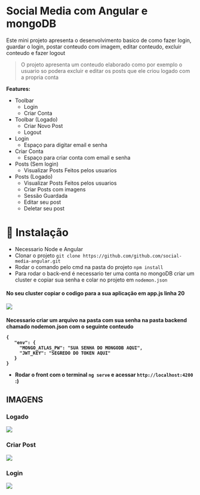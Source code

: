 <h1>Social Media com Angular e mongoDB</h1>

Este mini projeto apresenta o desenvolvimento basico de como fazer login, guardar o login, postar conteudo com imagem, editar conteudo, excluir conteudo e fazer logout

> O projeto apresenta um conteudo elaborado como por exemplo o usuario so podera excluir e editar os posts que ele criou logado com a propria conta 


<b>Features:</b>
- Toolbar
  - Login 
  - Criar Conta
- Toolbar (Logado)
  - Criar Novo Post
  - Logout
- Login
  - Espaço para digitar email e senha
- Criar Conta
  - Espaço para criar conta com email e senha
- Posts (Sem login)
  - Visualizar Posts Feitos pelos usuarios
- Posts (Logado)
   - Visualizar Posts Feitos pelos usuarios
   - Criar Posts com imagens
   - Sessão Guardada
   - Editar seu post
   - Deletar seu post
# 💾 Instalação
- Necessario Node e Angular
- Clonar o projeto ```git clone https://github.com/github.com/social-media-angular.git```
- Rodar o comando pelo cmd na pasta do projeto ```npm install```
- Para rodar o back-end é necessario ter uma conta no mongoDB criar um cluster e copiar sua senha e colar no projeto em ```nodemon.json```
<h4>No seu cluster copiar o codigo para a sua aplicação em app.js linha 20</h4>
 <img src="https://user-images.githubusercontent.com/61124602/214821232-75e1fa34-b21f-4a69-b474-488d5c5bcfc1.png">
<h4>Necessario criar um arquivo na pasta com sua senha na pasta backend chamado nodemon.json com o seguinte conteudo</h4?>
 
 ```
{
    "env": {
      "MONGO_ATLAS_PW": "SUA SENHA DO MONGODB AQUI",
      "JWT_KEY": "SEGREDO DO TOKEN AQUI"
    }
 }
```
- Rodar o front com o terminal ```ng serve``` e acessar ```http://localhost:4200``` :)


<h2>IMAGENS</h2>
<h3>Logado</h3>
 <img src="https://user-images.githubusercontent.com/61124602/214823260-55d998f1-4873-40c4-9bf6-eb089ef614b4.png">
 
<h3>Criar Post</h3>
<img src="https://user-images.githubusercontent.com/61124602/214823438-a581ce27-6d3b-42e4-8b55-4a5a7fa8eff1.png">

<h3>Login</h3>
 <img src="https://user-images.githubusercontent.com/61124602/214823546-9fa634d0-ac2c-4e3a-8d90-fc12f0c55dd4.png">




  
